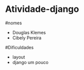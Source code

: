 # Atividade-django

#nomes
- Douglas Klemes
- Cibely Pereira

#Dificuldades
- layout
- django um pouco
